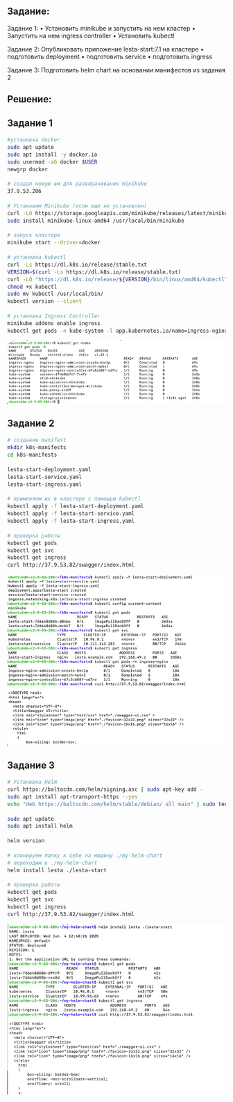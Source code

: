 ## Задание:

Задание 1:
•  Установить minikube  и запустить на нем кластер
•  Запустить на нем ingress controller
•  Установить kubectl

Задание 2:
Опубликовать приложение lesta-start:7.1 на кластере
•  подготовить deployment
•  подготовить service
•  подготовить ingress

Задание 3:
Подготовить helm chart  на основании манифестов из задания 2

## Решение:
## Задание 1
```bash
#установка docker
sudo apt update
sudo apt install -y docker.io
sudo usermod -aG docker $USER
newgrp docker

# создал новую вм для разворачивания minikube
37.9.53.206

# Установим Minikube (если еще не установлен)
curl -LO https://storage.googleapis.com/minikube/releases/latest/minikube-linux-amd64
sudo install minikube-linux-amd64 /usr/local/bin/minikube

# запуск кластера
minikube start --driver=docker

# установка kubectl
curl -Ls https://dl.k8s.io/release/stable.txt
VERSION=$(curl -Ls https://dl.k8s.io/release/stable.txt)
curl -LO "https://dl.k8s.io/release/${VERSION}/bin/linux/amd64/kubectl"
chmod +x kubectl
sudo mv kubectl /usr/local/bin/
kubectl version --client

# установка Ingress Controller
minikube addons enable ingress
kubectl get pods -n kube-system -l app.kubernetes.io/name=ingress-nginx

```
![alt text](image.png)

## Задание 2
```bash
# создание manifest
mkdir k8s-manifests
cd k8s-manifests

lesta-start-deployment.yaml
lesta-start-service.yaml
lesta-start-ingress.yaml

# применяем их в кластере с помощью kubectl
kubectl apply -f lesta-start-deployment.yaml
kubectl apply -f lesta-start-service.yaml
kubectl apply -f lesta-start-ingress.yaml

# проверка работы 
kubectl get pods
kubectl get svc
kubectl get ingress
curl http://37.9.53.82/swagger/index.html
```
![alt text](image-1.png)

## Задание 3
```bash
# Установка Helm
curl https://baltocdn.com/helm/signing.asc | sudo apt-key add -
sudo apt install apt-transport-https --yes
echo "deb https://baltocdn.com/helm/stable/debian/ all main" | sudo tee /etc/apt/sources.list.d/helm-stable-debian.list

sudo apt update
sudo apt install helm

helm version

# клонируем папку к себе на машину ./my-helm-chart
# переходим в ./my-helm-chart
helm install lesta ./lesta-start

# проверка работы 
kubectl get pods
kubectl get svc
kubectl get ingress
curl http://37.9.53.82/swagger/index.html
```

![alt text](image-2.png)

